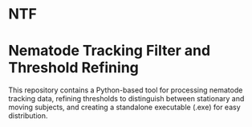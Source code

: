 # NTF
# Nematode Tracking Filter and Threshold Refining 
This repository contains a Python-based tool for processing nematode tracking data, refining thresholds to distinguish between stationary and moving subjects, and creating a standalone executable (.exe) for easy distribution.
